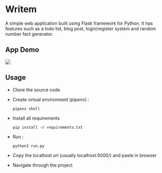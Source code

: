 # Writem
A simple web application built using Flask framework for Python. It has features such as a todo list, blog post, login/register system and random number fact generator.

## App Demo 

![](writemDemo.gif)

## Usage

* Clone the source code

* Create virtual environment (pipenv) : 
  ```
  pipenv shell
  ```
  
* Install all requirements
  ``` 
  pip install -r requirements.txt
  ```
  
* Run :
  ```
  python3 run.py
  ```
  
* Copy the localhost url (usually localhost:5000/) and paste in browser

* Navigate through the project
